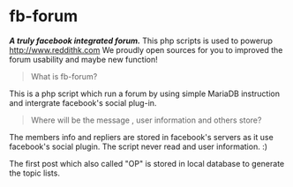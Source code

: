 # fb-forum
*****A truly facebook integrated forum.*****
This php scripts is used to powerup http://www.reddithk.com
We proudly open sources for you to improved the forum usability and maybe new function!


> What is fb-forum?

This is a php script which run a forum by using simple MariaDB instruction and intergrate facebook's social plug-in.

>Where will be the message , user information and others store?

The members  info and repliers are stored in facebook's servers as it use facebook's social plugin. The script never read and user information. :)

The first post which also called "OP" is stored in local database to generate the topic lists.

